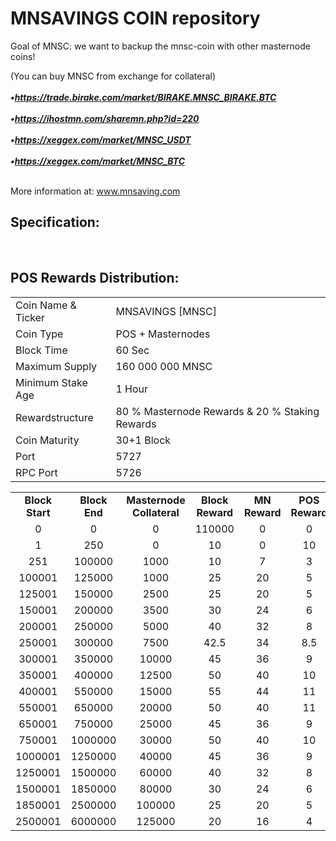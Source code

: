 <h1>MNSAVINGS COIN repository</h1>
<p>  Goal of MNSC: 
we want to backup the mnsc-coin with other masternode coins! <p>
<p>

(You can buy MNSC from exchange for collateral) <br>
<br> ***•https://trade.birake.com/market/BIRAKE.MNSC_BIRAKE.BTC*** <br>
<br> ***•https://ihostmn.com/sharemn.php?id=220*** <br>
<br> ***•https://xeggex.com/market/MNSC_USDT*** <br>
<br> ***•https://xeggex.com/market/MNSC_BTC*** <br>

<br> More information at: www.mnsaving.com <br>
  
  
<h2><strong>Specification:</strong></h2>
<table>
<tbody>
<tr>
<td>Coin Name & Ticker</td>
<td>MNSAVINGS [MNSC]</td>
</tr>
<tr>
<td>Coin Type</td>
<td>POS + Masternodes</td>
</tr>
<tr>
<td>Block Time</td>
<td>60 Sec</td>
</tr>
<tr>
<td>Maximum Supply</td>
<td>160 000 000 MNSC</td>
</tr>
<tr>
<td>Minimum Stake Age</td>
<td>1 Hour</td>
</tr>
<tr>
<td>Rewardstructure</td>
<td>80 % Masternode Rewards & 20 % Staking Rewards</td>
</tr>
<tr>
<td>Coin Maturity</td>
<td>30+1 Block</td>
</tr>
<tr>
<td>Port</td>
<td>5727</td>
</tr>
<tr>
<td>RPC Port</td>
<td>5726</td>
</tr>
</tbody>
<br>
<h2><strong>POS Rewards Distribution:</strong></h2>
<table border="0" width="600" cellspacing="2" cellpadding="2"><colgroup><col width="26" /><col width="106" /><col width="98" /><col width="126" /><col width="130" /><col width="118" /></colgroup>
<tbody>
<tr>
<td class="xl65" style="width: 120px; text-align: center;"><strong>Block Start</strong></td>
<td class="xl65" style="width: 120px; text-align: center;"><strong>Block End</strong></td>
<td class="xl65" style="width: 180px; text-align: center;"><strong>Masternode Collateral</strong></td>
<td class="xl65" style="width: 120px; text-align: center;"><strong>Block Reward</strong></td>
<td class="xl65" style="width: 120px; text-align: center;"><strong>MN Reward</strong></td>
<td class="xl66" style="width: 120px; text-align: center;"><strong>POS Reward</strong></td>
</tr>
  <tr>
<td class="xl65" style="width: 120px; text-align: center;">0</td>
<td class="xl65" style="width: 120px; text-align: center;">0</td>
<td class="xl65" style="width: 180px; text-align: center;">0</td>
<td class="xl65" style="width: 120px; text-align: center;">110000</td>
<td class="xl65" style="width: 120px; text-align: center;">0</td>
<td class="xl66" style="width: 120px; text-align: center;">0</td>
</tr>
<tr>
<td class="xl65" style="width: 120px; text-align: center;">1</td>
<td class="xl65" style="width: 120px; text-align: center;">250</td>
<td class="xl65" style="width: 180px; text-align: center;">0</td>
<td class="xl65" style="width: 120px; text-align: center;">10</td>
<td class="xl65" style="width: 120px; text-align: center;">0</td>
<td class="xl66" style="width: 120px; text-align: center;">10</td>
</tr>
<tr>
<td class="xl65" style="width: 120px; text-align: center;">251</td>
<td class="xl65" style="width: 120px; text-align: center;">100000</td>
<td class="xl65" style="width: 180px; text-align: center;">1000</td>
<td class="xl65" style="width: 120px; text-align: center;">10</td>
<td class="xl65" style="width: 120px; text-align: center;">7</td>
<td class="xl65" style="width: 120px; text-align: center;">3</td>
</tr>
<tr>
<td class="xl65" style="width: 120px; text-align: center;">100001</td>
<td class="xl65" style="width: 120px; text-align: center;">125000</td>
<td class="xl65" style="width: 180px; text-align: center;">1000</td>
<td class="xl65" style="width: 120px; text-align: center;">25</td>
<td class="xl65" style="width: 120px; text-align: center;">20</td>
<td class="xl66" style="width: 120px; text-align: center;">5</td>
</tr>
<tr>
<td class="xl65" style="width: 120px; text-align: center;">125001</td>
<td class="xl65" style="width: 120px; text-align: center;">150000</td>
<td class="xl65" style="width: 180px; text-align: center;">2500</td>
<td class="xl65" style="width: 120px; text-align: center;">25</td>
<td class="xl65" style="width: 120px; text-align: center;">20</td>
<td class="xl66" style="width: 120px; text-align: center;">5</td>
</tr>
<tr>
<td class="xl65" style="width: 120px; text-align: center;">150001</td>
<td class="xl65" style="width: 120px; text-align: center;">200000</td>
<td class="xl65" style="width: 180px; text-align: center;">3500</td>
<td class="xl65" style="width: 120px; text-align: center;">30</td>
<td class="xl65" style="width: 120px; text-align: center;">24</td>
<td class="xl66" style="width: 120px; text-align: center;">6</td>
</tr>
<tr>
<td class="xl65" style="width: 120px; text-align: center;">200001</td>
<td class="xl65" style="width: 120px; text-align: center;">250000</td>
<td class="xl65" style="width: 180px; text-align: center;">5000</td>
<td class="xl65" style="width: 120px; text-align: center;">40</td>
<td class="xl65" style="width: 120px; text-align: center;">32</td>
<td class="xl66" style="width: 120px; text-align: center;">8</td>
</tr>
<tr>
<td class="xl65" style="width: 120px; text-align: center;">250001</td>
<td class="xl65" style="width: 120px; text-align: center;">300000</td>
<td class="xl65" style="width: 180px; text-align: center;">7500</td>
<td class="xl65" style="width: 120px; text-align: center;">42.5</td>
<td class="xl65" style="width: 120px; text-align: center;">34</td>
<td class="xl66" style="width: 120px; text-align: center;">8.5</td>
</tr>
<tr>
<td class="xl65" style="width: 120px; text-align: center;">300001</td>
<td class="xl65" style="width: 120px; text-align: center;">350000</td>
<td class="xl65" style="width: 180px; text-align: center;">10000</td>
<td class="xl65" style="width: 120px; text-align: center;">45</td>
<td class="xl65" style="width: 120px; text-align: center;">36</td>
<td class="xl66" style="width: 120px; text-align: center;">9</td>
</tr>
<tr>
<td class="xl65" style="width: 120px; text-align: center;">350001</td>
<td class="xl65" style="width: 120px; text-align: center;">400000</td>
<td class="xl65" style="width: 180px; text-align: center;">12500</td>
<td class="xl65" style="width: 120px; text-align: center;">50</td>
<td class="xl65" style="width: 120px; text-align: center;">40</td>
<td class="xl66" style="width: 120px; text-align: center;">10</td>
</tr>
<tr>
<td class="xl65" style="width: 120px; text-align: center;">400001</td>
<td class="xl65" style="width: 120px; text-align: center;">550000</td>
<td class="xl65" style="width: 180px; text-align: center;">15000</td>
<td class="xl65" style="width: 120px; text-align: center;">55</td>
<td class="xl65" style="width: 120px; text-align: center;">44</td>
<td class="xl66" style="width: 120px; text-align: center;">11</td>
</tr>
<tr>
<td class="xl65" style="width: 120px; text-align: center;">550001</td>
<td class="xl65" style="width: 120px; text-align: center;">650000</td>
<td class="xl65" style="width: 180px; text-align: center;">20000</td>
<td class="xl65" style="width: 120px; text-align: center;">50</td>
<td class="xl65" style="width: 120px; text-align: center;">40</td>
<td class="xl66" style="width: 120px; text-align: center;">11</td>
</tr>
<tr>
<td class="xl65" style="width: 120px; text-align: center;">650001</td>
<td class="xl65" style="width: 120px; text-align: center;">750000</td>
<td class="xl65" style="width: 180px; text-align: center;">25000</td>
<td class="xl65" style="width: 120px; text-align: center;">45</td>
<td class="xl65" style="width: 120px; text-align: center;">36</td>
<td class="xl66" style="width: 120px; text-align: center;">9</td>
</tr>
<tr>
<td class="xl65" style="width: 120px; text-align: center;">750001</td>
<td class="xl65" style="width: 120px; text-align: center;">1000000</td>
<td class="xl65" style="width: 180px; text-align: center;">30000</td>
<td class="xl65" style="width: 120px; text-align: center;">50</td>
<td class="xl65" style="width: 120px; text-align: center;">40</td>
<td class="xl66" style="width: 120px; text-align: center;">10</td>
</tr>
<tr>
<td class="xl65" style="width: 120px; text-align: center;">1000001</td>
<td class="xl65" style="width: 120px; text-align: center;">1250000</td>
<td class="xl65" style="width: 180px; text-align: center;">40000</td>
<td class="xl65" style="width: 120px; text-align: center;">45</td>
<td class="xl65" style="width: 120px; text-align: center;">36</td>
<td class="xl66" style="width: 120px; text-align: center;">9</td>
</tr>
<tr>
<td class="xl65" style="width: 120px; text-align: center;">1250001</td>
<td class="xl65" style="width: 120px; text-align: center;">1500000</td>
<td class="xl65" style="width: 180px; text-align: center;">60000</td>
<td class="xl65" style="width: 120px; text-align: center;">40</td>
<td class="xl65" style="width: 120px; text-align: center;">32</td>
<td class="xl66" style="width: 120px; text-align: center;">8</td>
</tr>
<tr>
<td class="xl65" style="width: 120px; text-align: center;">1500001</td>
<td class="xl65" style="width: 120px; text-align: center;">1850000</td>
<td class="xl65" style="width: 180px; text-align: center;">80000</td>
<td class="xl65" style="width: 120px; text-align: center;">30</td>
<td class="xl65" style="width: 120px; text-align: center;">24</td>
<td class="xl66" style="width: 120px; text-align: center;">6</td>
</tr>
<tr>
<td class="xl65" style="width: 120px; text-align: center;">1850001</td>
<td class="xl65" style="width: 120px; text-align: center;">2500000</td>
<td class="xl65" style="width: 180px; text-align: center;">100000</td>
<td class="xl65" style="width: 120px; text-align: center;">25</td>
<td class="xl65" style="width: 120px; text-align: center;">20</td>
<td class="xl66" style="width: 120px; text-align: center;">5</td>
</tr>
<tr>
<td class="xl65" style="width: 120px; text-align: center;">2500001</td>
<td class="xl65" style="width: 120px; text-align: center;">6000000</td>
<td class="xl65" style="width: 180px; text-align: center;">125000</td>
<td class="xl65" style="width: 120px; text-align: center;">20</td>
<td class="xl65" style="width: 120px; text-align: center;">16</td>
<td class="xl66" style="width: 120px; text-align: center;">4</td>
</tr>
</tbody>
</table>
